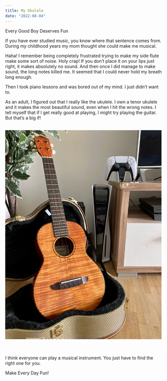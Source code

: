 ```yaml
---
title: My Ukulele
date: "2022-08-04"
---
```


Every Good Boy Deserves Fun

If you have ever studied music, you know where that sentence comes from. During my childhood years my mom thought she could make me musical.

Haha! I remember being completely frustrated trying to make my side flute make some sort of noise. Holy crap! If you don’t place it on your lips just right, it makes absolutely no sound. And then once I did manage to make sound, the long notes killed me. It seemed that I could never hold my breath long enough.

Then I took piano lessons and was bored out of my mind. I just didn’t want to.

As an adult, I figured out that I really like the ukulele. I own a tenor ukulele and it makes the most beautiful sound, even when I hit the wrong notes. I tell myself that if I get really good at playing, I might try playing the guitar. But that’s a big if!
<br/><br/>

<img src="/static/img/IMG-ukulele.jpg" width="500">

<br/> <br/>
I think everyone can play a musical instrument. You just have to find the right one for you.

Make Every Day Fun! 
